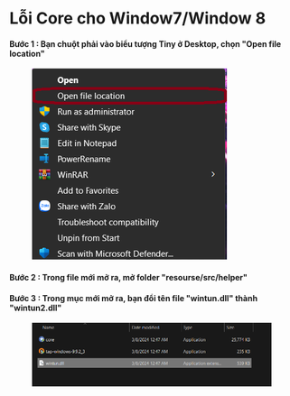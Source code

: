 # Lỗi Core cho Window7/Window 8



#### &#x20;Bước 1 : Bạn chuột phải vào biểu tượng Tiny ở Desktop, chọn "Open file location"

<figure><img src="../.gitbook/assets/image (121).png" alt=""><figcaption></figcaption></figure>

#### Bước 2 : Trong file mới mở ra, mở folder "resourse/src/helper"

#### Bước 3 : Trong mục mới mở ra, bạn đổi tên file "wintun.dll" thành "wintun2.dll"

<figure><img src="../.gitbook/assets/image (1).png" alt=""><figcaption></figcaption></figure>



